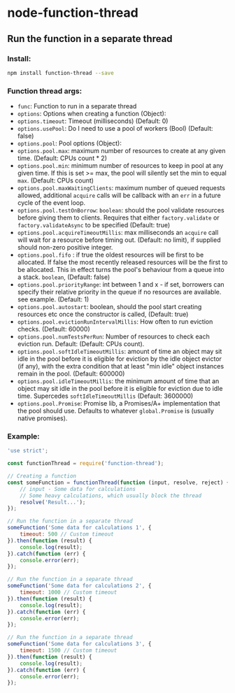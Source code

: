 # node-function-thread

## Run the function in a separate thread

### Install:
```bash
npm install function-thread --save
```

### Function thread args:
- `func`: Function to run in a separate thread
- `options`: Options when creating a function (Object):
- `options.timeout`: Timeout (milliseconds) (Default: 0)
- `options.usePool`: Do I need to use a pool of workers (Bool) (Default: false)
- `options.pool`: Pool options (Object):
- `options.pool.max`: maximum number of resources to create at any given time. (Default: CPUs count * 2)
- `options.pool.min`: minimum number of resources to keep in pool at any given time. If this is set >= max, the pool will silently set the min to equal `max`. (Default: CPUs count)
- `options.pool.maxWaitingClients`: maximum number of queued requests allowed, additional `acquire` calls will be callback with an `err` in a future cycle of the event loop.
- `options.pool.testOnBorrow`: `boolean`: should the pool validate resources before giving them to clients. Requires that either `factory.validate` or `factory.validateAsync` to be specified (Default: true)
- `options.pool.acquireTimeoutMillis`: max milliseconds an `acquire` call will wait for a resource before timing out. (Default: no limit), if supplied should non-zero positive integer.
- `options.pool.fifo` : if true the oldest resources will be first to be allocated. If false the most recently released resources will be the first to be allocated. This in effect turns the pool's behaviour from a queue into a stack. `boolean`, (Default: false)
- `options.pool.priorityRange`: int between 1 and x - if set, borrowers can specify their relative priority in the queue if no resources are available.
                         see example.  (Default: 1)
- `options.pool.autostart`: boolean, should the pool start creating resources etc once the constructor is called, (Default: true)
- `options.pool.evictionRunIntervalMillis`: How often to run eviction checks. (Default: 60000)
- `options.pool.numTestsPerRun`: Number of resources to check each eviction run.  Default: (Default: CPUs count).
- `options.pool.softIdleTimeoutMillis`: amount of time an object may sit idle in the pool before it is eligible for eviction by the idle object evictor (if any), with the extra condition that at least "min idle" object instances remain in the pool. (Default: 600000)
- `options.pool.idleTimeoutMillis`: the minimum amount of time that an object may sit idle in the pool before it is eligible for eviction due to idle time. Supercedes `softIdleTimeoutMillis` (Default: 3600000)
- `options.pool.Promise`: Promise lib, a Promises/A+ implementation that the pool should use. Defaults to whatever `global.Promise` is (usually native promises).


### Example:
```js
'use strict';

const functionThread = require('function-thread');

// Creating a function
const someFunction = functionThread(function (input, resolve, reject) {
    // input - Some data for calculations
    // Some heavy calculations, which usually block the thread
    resolve('Result...');
});

// Run the function in a separate thread
someFunction('Some data for calculations 1', {
    timeout: 500 // Custom timeout
}).then(function (result) {
    console.log(result);
}).catch(function (err) {
    console.error(err);
});

// Run the function in a separate thread
someFunction('Some data for calculations 2', {
    timeout: 1000 // Custom timeout
}).then(function (result) {
    console.log(result);
}).catch(function (err) {
    console.error(err);
});

// Run the function in a separate thread
someFunction('Some data for calculations 3', {
    timeout: 1500 // Custom timeout
}).then(function (result) {
    console.log(result);
}).catch(function (err) {
    console.error(err);
});
```
